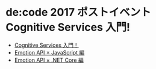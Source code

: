  # de:code 2017 ポストイベント Cognitive Services 入門!

* [Cognitive Services 入門！](https://github.com/sakkuru/decode17-post/raw/master/cognitive_handson.pptx)
* [Emotion API × JavaScript 編](https://aka.ms/cogbot01_hol2)
* [Emotion API × .NET Core 編](https://aka.ms/cogbot01_hol3)
